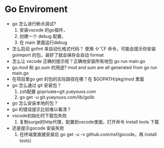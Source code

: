 # Go Enviroment

- go 怎么进行断点调试?
    1. 安装vscode 的go插件，
    2. 创建一个 debug 配置，
    3. 在 main 里面运行debug
- 怎么启动 gofmt 来自动化格式代码？ 使用 ⇧⌥F 命令，可能会提示你安装 goimport 的包，装好了就会保存会自动 format
- 怎么让 vscode 正确的提示呢？正确地安装所有地包 go run main.go
- go.mod 和 go.sum 的用途? mod and sum are all generated from go run main.go
- 在项目里go get 的包的实际路径在哪？在 $GOPATH/pkg/mod 里面
- go 怎么通过 git 安装包？
  1. zsh配置 goprivate=git.yueyouxs.com
  2. go get -u git.yueyouxs.com/lib/golib
- go 怎么安装本地的包？
- go 的错误提示比较难以看清？
- vscode初始化时下载包失败
   1. 复制surge的http代理，配置到vscode里面，打开命令 install tools 下载
- 还是提示gocode 安装失败
   1. 在终端里直接安装后 go get -u -v github.com/nsf/gocode，再 install tools）

